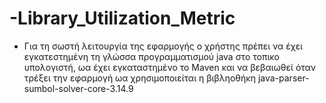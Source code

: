 # -Library_Utilization_Metric

* Για τη σωστή λειτουργία της εφαρμογής ο χρήστης πρέπει να έχει εγκατεστημένη τη γλώσσα προγραμματισμού java στο τοπικο υπολογιστή, ωα έχει εγκαταστημένο το Maven και να βεβαιωθεί όταν τρέξει την εφαρμογή ωα χρησιμοποιείται η βιβληοθήκη java-parser-sumbol-solver-core-3.14.9
